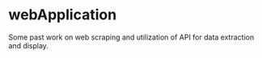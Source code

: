 # webApplication
Some past work on web scraping and utilization of API for data extraction and display.
